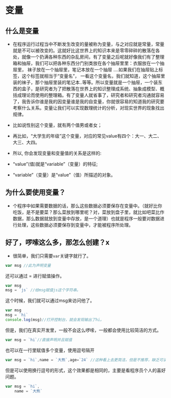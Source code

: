 # 变量

## 什么是变量
+ 在程序运行过程当中不断发生改变的量被称为变量，与之对应就是常量，常量就是不可以被改变的。这就好比这世界上的知识本来是零零碎碎的散落在各处，就像一个扔满各种东西的杂乱房间，有了变量之后呢就好像我们有了整理箱和抽屉，我们可以把各种东西分门别类放在各个抽屉里里：衣服放在一个抽屉里， 袜子放在一个抽屉里，笔记本放在一个抽屉 ….如果我们在抽屉贴上标签，这个标签就相当于“变量名”， 一看这个变量名，我们就知道，这个抽屉里装的袜子，那个抽屉里装的笔记本..等等。所以变量就是一个抽屉，一个装东西的盒子，是研究者为了把散落在世界上的知识整理成系统、抽象成模型、概括成理论而使用的整理箱。有了变量人就省事了，研究者和研究者沟通就容易了，我告诉你谁是我的因变量谁是我的自变量，你就很容易的知道我的研究要考察什么关系。变量让我们可以实现数理统计的分析，对现实世界的现象找出规律。
+ 比如说性别这个变量，就有两个值男或者女；
+ 再比如，“大学生的年级”这个变量，对应的常见value有四个：大一、大二、大三、大四。
+ 所以, 你会发现变量和变量值的关系是这样的:

+ “value”(值)就是“variable”（变量）的特征;
+ “variable”（变量）是“value”（值）所描述的对象。

## 为什么要使用变量？
+ 个程序中如果需要数据的话，那么这些数据必须要保存在变量中。（就好比你吃饭，是不是要菜？那么菜放到哪里呢？对，菜放到盘子里，就比如吧菜比作数据，那么数据就放到变量中存放，是一个道理）也就是程序一般要对数据进行处理，这些数据必须要保存到变量中，才能被程序所处理。

## 好了，啰嗦这么多，那怎么创建？x  
+ 很简单，我们只需要`var`关键字就行了。
```javascript
var msg //此为声明变量
```
还可以通过 = 进行赋值操作。
```javascript
var msg 
msg = `js` //给msg赋值js这个字符串。

```
这个时候，我们就可以通过msg来访问他了。
```javascript
var msg
msg = `hi`
console.log(msg)//打开控制台，就会发现输出了hi。

```
但是，我们在真实开发里，一般不会这么啰嗦，一般都会使用比较简洁的方式。
```javascript
var msg = `hi`//直接声明并且赋值
```
也可以在一行里赋值多个变量，使用逗号隔开
```javascript
var msg = `hi`,name = `大熊`,age=`24` //这种看上去更简洁，但是不推荐，缺乏可读性。
```
但是可以使用换行逗号的形式，这个效果都是相同的，主要是看程序员个人的喜好问题。
```javascript
var msg = `hi`,
    name = `大熊`
```